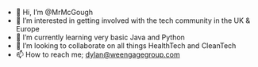 - 👋 Hi, I’m @MrMcGough
- 👀 I’m interested in getting involved with the tech community in the UK & Europe
- 🌱 I’m currently learning very basic Java and Python
- 💞️ I’m looking to collaborate on all things HealthTech and CleanTech
- 📫 How to reach me; dylan@weengagegroup.com 

<!---
MrMcGough/MrMcGough is a ✨ special ✨ repository because its `README.md` (this file) appears on your GitHub profile.
You can click the Preview link to take a look at your changes.
--->
